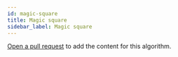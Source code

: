 ```yaml
---
id: magic-square
title: Magic square
sidebar_label: Magic square
---
```


[Open a pull request](https://github.com/AllAlgorithms/algorithms/tree/master/docs/magic-square.md) to add the content for this algorithm.